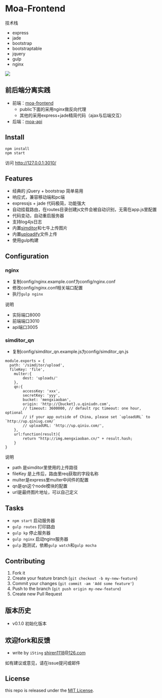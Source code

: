 # Moa-Frontend

技术栈

- express
- jade
- bootstrap
- bootstraptable
- jquery
- gulp
- nginx

![](doc/preview.png)

## 前后端分离实践

- 前端：[moa-frontend](https://github.com/moajs/moa-frontend)
  - public下面的采用nginx做反向代理
  - 其他的采用express+jade精简代码（ajax与后端交互）
- 后端：[moa-api](https://github.com/moajs/moa-api)

## Install

```
npm install 
npm start
```

访问 http://127.0.0.1:3010/

## Features

- 经典的 jQuery + bootstrap 简单易用
- 响应式，兼容移动端和pc端
- expressjs + jade 代码极简，功能强大
- 自动挂载路由，在routes目录创建js文件会被自动识别，无需在app.js里配置
- 代码变动，自动重启服务器
- 支持log4js日志
- 内置[simditor](http://simditor.tower.im/)和七牛上传图片
- 内置[uploadify](https://github.com/i5ting/uploadify)文件上传
- 使用gulp构建

## Configuration

### nginx

- 复制config/nginx.example.conf为config/nginx.conf
- 修改config/nginx.conf相关端口配置
- 执行`gulp nginx`

说明

- 实际端口8000
- 前端端口3010
- api端口3005

### simditor_qn

- 复制config/simditor_qn.example.js为config/simditor_qn.js

```
module.exports = {
  path: '/simditor/upload',
  fileKey: 'file',
	multer:{ 
	 	dest: 'uploads/' 
	},
	qn:{
		accessKey: 'xxx',
		secretKey: 'yyy',
		bucket: 'mengxiaoban',
		origin: 'http://{bucket}.u.qiniudn.com',
		// timeout: 3600000, // default rpc timeout: one hour, optional
		// if your app outside of China, please set `uploadURL` to `http://up.qiniug.com/`
		// uploadURL: 'http://up.qiniu.com/',
	},
	url:function(result){
		return "http://img.mengxiaoban.cn/" + result.hash;
	}
}
```

说明

- path 是simditor里使用的上传路径
- fileKey 是上传后，路由里req获取的字段名称
- multer是express里multer中间件的配置
- qn是qn这个node模块的配置
- url是最终图片地址，可以自己定义

## Tasks

- `npm start` 启动服务器
- `gulp routes` 打印路由
- `gulp kp` 停止服务器
- `gulp nginx` 启动nginx服务器
- `gulp` 跑测试，依赖`gulp watch`和`gulp mocha`

## Contributing

1. Fork it
2. Create your feature branch (`git checkout -b my-new-feature`)
3. Commit your changes (`git commit -am 'Add some feature'`)
4. Push to the branch (`git push origin my-new-feature`)
5. Create new Pull Request

## 版本历史

- v0.1.0 初始化版本

## 欢迎fork和反馈

- write by `i5ting` shiren1118@126.com

如有建议或意见，请在issue提问或邮件

## License

this repo is released under the [MIT
License](http://www.opensource.org/licenses/MIT).
